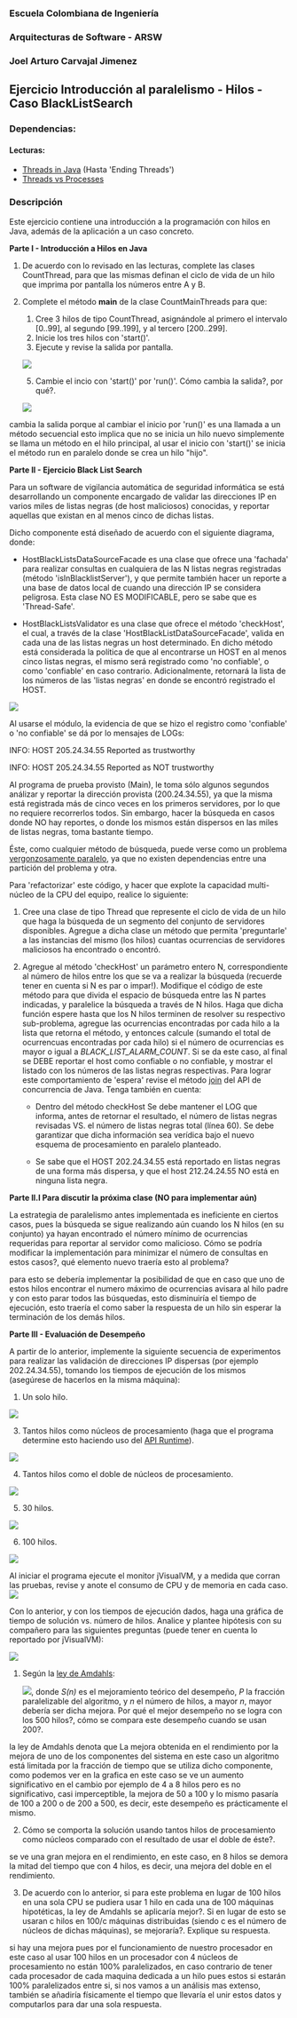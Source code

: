﻿
### Escuela Colombiana de Ingeniería
### Arquitecturas de Software - ARSW
### Joel Arturo Carvajal Jimenez
## Ejercicio Introducción al paralelismo - Hilos - Caso BlackListSearch


### Dependencias:
####   Lecturas:
*  [Threads in Java](http://beginnersbook.com/2013/03/java-threads/)  (Hasta 'Ending Threads')
*  [Threads vs Processes]( http://cs-fundamentals.com/tech-interview/java/differences-between-thread-and-process-in-java.php)

### Descripción
  Este ejercicio contiene una introducción a la programación con hilos en Java, además de la aplicación a un caso concreto.
  

**Parte I - Introducción a Hilos en Java**

1. De acuerdo con lo revisado en las lecturas, complete las clases CountThread, para que las mismas definan el ciclo de vida de un hilo que imprima por pantalla los números entre A y B.
2. Complete el método __main__ de la clase CountMainThreads para que:
	1. Cree 3 hilos de tipo CountThread, asignándole al primero el intervalo [0..99], al segundo [99..199], y al tercero [200..299].
	2. Inicie los tres hilos con 'start()'.
	3. Ejecute y revise la salida por pantalla. 

	![](https://github.com/jocajime/ARSW-LAB1-2021-1/blob/main/img/salidastart.PNG)

	5. Cambie el incio con 'start()' por 'run()'. Cómo cambia la salida?, por qué?.

	![](https://github.com/jocajime/ARSW-LAB1-2021-1/blob/main/img/salidastart.PNG)

cambia la salida porque al cambiar el inicio por 'run()' es una llamada a un método secuencial esto implica que no se inicia un hilo nuevo simplemente se llama un método en el hilo principal, al usar el inicio con 'start()' se inicia el método run en paralelo donde se crea un hilo "hijo".

**Parte II - Ejercicio Black List Search**


Para un software de vigilancia automática de seguridad informática se está desarrollando un componente encargado de validar las direcciones IP en varios miles de listas negras (de host maliciosos) conocidas, y reportar aquellas que existan en al menos cinco de dichas listas. 

Dicho componente está diseñado de acuerdo con el siguiente diagrama, donde:

- HostBlackListsDataSourceFacade es una clase que ofrece una 'fachada' para realizar consultas en cualquiera de las N listas negras registradas (método 'isInBlacklistServer'), y que permite también hacer un reporte a una base de datos local de cuando una dirección IP se considera peligrosa. Esta clase NO ES MODIFICABLE, pero se sabe que es 'Thread-Safe'.

- HostBlackListsValidator es una clase que ofrece el método 'checkHost', el cual, a través de la clase 'HostBlackListDataSourceFacade', valida en cada una de las listas negras un host determinado. En dicho método está considerada la política de que al encontrarse un HOST en al menos cinco listas negras, el mismo será registrado como 'no confiable', o como 'confiable' en caso contrario. Adicionalmente, retornará la lista de los números de las 'listas negras' en donde se encontró registrado el HOST.

![](img/Model.png)

Al usarse el módulo, la evidencia de que se hizo el registro como 'confiable' o 'no confiable' se dá por lo mensajes de LOGs:

INFO: HOST 205.24.34.55 Reported as trustworthy

INFO: HOST 205.24.34.55 Reported as NOT trustworthy


Al programa de prueba provisto (Main), le toma sólo algunos segundos análizar y reportar la dirección provista (200.24.34.55), ya que la misma está registrada más de cinco veces en los primeros servidores, por lo que no requiere recorrerlos todos. Sin embargo, hacer la búsqueda en casos donde NO hay reportes, o donde los mismos están dispersos en las miles de listas negras, toma bastante tiempo.

Éste, como cualquier método de búsqueda, puede verse como un problema [vergonzosamente paralelo](https://en.wikipedia.org/wiki/Embarrassingly_parallel), ya que no existen dependencias entre una partición del problema y otra.

Para 'refactorizar' este código, y hacer que explote la capacidad multi-núcleo de la CPU del equipo, realice lo siguiente:

1. Cree una clase de tipo Thread que represente el ciclo de vida de un hilo que haga la búsqueda de un segmento del conjunto de servidores disponibles. Agregue a dicha clase un método que permita 'preguntarle' a las instancias del mismo (los hilos) cuantas ocurrencias de servidores maliciosos ha encontrado o encontró.

2. Agregue al método 'checkHost' un parámetro entero N, correspondiente al número de hilos entre los que se va a realizar la búsqueda (recuerde tener en cuenta si N es par o impar!). Modifique el código de este método para que divida el espacio de búsqueda entre las N partes indicadas, y paralelice la búsqueda a través de N hilos. Haga que dicha función espere hasta que los N hilos terminen de resolver su respectivo sub-problema, agregue las ocurrencias encontradas por cada hilo a la lista que retorna el método, y entonces calcule (sumando el total de ocurrencuas encontradas por cada hilo) si el número de ocurrencias es mayor o igual a _BLACK_LIST_ALARM_COUNT_. Si se da este caso, al final se DEBE reportar el host como confiable o no confiable, y mostrar el listado con los números de las listas negras respectivas. Para lograr este comportamiento de 'espera' revise el método [join](https://docs.oracle.com/javase/tutorial/essential/concurrency/join.html) del API de concurrencia de Java. Tenga también en cuenta:

	* Dentro del método checkHost Se debe mantener el LOG que informa, antes de retornar el resultado, el número de listas negras revisadas VS. el número de listas negras total (línea 60). Se debe garantizar que dicha información sea verídica bajo el nuevo esquema de procesamiento en paralelo planteado.

	* Se sabe que el HOST 202.24.34.55 está reportado en listas negras de una forma más dispersa, y que el host 212.24.24.55 NO está en ninguna lista negra.


**Parte II.I Para discutir la próxima clase (NO para implementar aún)**

La estrategia de paralelismo antes implementada es ineficiente en ciertos casos, pues la búsqueda se sigue realizando aún cuando los N hilos (en su conjunto) ya hayan encontrado el número mínimo de ocurrencias requeridas para reportar al servidor como malicioso. Cómo se podría modificar la implementación para minimizar el número de consultas en estos casos?, qué elemento nuevo traería esto al problema?

para esto se debería implementar la posibilidad de que en caso que uno de estos hilos encontrar el numero máximo de ocurrencias avisara al hilo padre y con esto parar todos las búsquedas, esto disminuiría el tiempo de ejecución, esto traería el como saber la respuesta de un hilo sin esperar la terminación de los demás hilos.

**Parte III - Evaluación de Desempeño**

A partir de lo anterior, implemente la siguiente secuencia de experimentos para realizar las validación de direcciones IP dispersas (por ejemplo 202.24.34.55), tomando los tiempos de ejecución de los mismos (asegúrese de hacerlos en la misma máquina):

1. Un solo hilo.

![](https://github.com/jocajime/ARSW-LAB1-2021-1/blob/main/img/singlethread.PNG)

3. Tantos hilos como núcleos de procesamiento (haga que el programa determine esto haciendo uso del [API Runtime](https://docs.oracle.com/javase/7/docs/api/java/lang/Runtime.html)).

![](https://github.com/jocajime/ARSW-LAB1-2021-1/blob/main/img/nucleosdisponibles.PNG)

4. Tantos hilos como el doble de núcleos de procesamiento.

![](https://github.com/jocajime/ARSW-LAB1-2021-1/blob/main/img/doblenucleos.PNG)

5. 30 hilos.

![](https://github.com/jocajime/ARSW-LAB1-2021-1/blob/main/img/30hilos.PNG)

6. 100 hilos.

![](https://github.com/jocajime/ARSW-LAB1-2021-1/blob/main/img/100hilos.PNG)

Al iniciar el programa ejecute el monitor jVisualVM, y a medida que corran las pruebas, revise y anote el consumo de CPU y de memoria en cada caso. ![](img/jvisualvm.png)

Con lo anterior, y con los tiempos de ejecución dados, haga una gráfica de tiempo de solución vs. número de hilos. Analice y plantee hipótesis con su compañero para las siguientes preguntas (puede tener en cuenta lo reportado por jVisualVM):

![](https://github.com/jocajime/ARSW-LAB1-2021-1/blob/main/img/captura%20grafica.PNG)


1. Según la [ley de Amdahls](https://www.pugetsystems.com/labs/articles/Estimating-CPU-Performance-using-Amdahls-Law-619/#WhatisAmdahlsLaw?):

	![](img/ahmdahls.png), donde _S(n)_ es el mejoramiento teórico del desempeño, _P_ la fracción paralelizable del algoritmo, y _n_ el número de hilos, a mayor _n_, mayor debería ser dicha mejora. Por qué el mejor desempeño no se logra con los 500 hilos?, cómo se compara este desempeño cuando se usan 200?. 
	
la ley de Amdahls denota que La mejora obtenida en el rendimiento por la mejora de uno de los componentes del sistema en este caso un algoritmo está limitada por la fracción de tiempo que se utiliza dicho componente, como podemos ver en la grafica en este caso se ve un aumento significativo en el cambio por ejemplo de 4 a 8 hilos pero es no significativo, casi imperceptible, la mejora de 50 a 100 y lo mismo pasaría de 100 a 200 o de 200 a 500, es decir, este desempeño es prácticamente el mismo. 

2. Cómo se comporta la solución usando tantos hilos de procesamiento como núcleos comparado con el resultado de usar el doble de éste?.

se ve una gran mejora en el rendimiento, en este caso, en 8 hilos se demora la mitad del tiempo que con 4 hilos, es decir, una mejora del doble en el rendimiento.

3. De acuerdo con lo anterior, si para este problema en lugar de 100 hilos en una sola CPU se pudiera usar 1 hilo en cada una de 100 máquinas hipotéticas, la ley de Amdahls se aplicaría mejor?. Si en lugar de esto se usaran c hilos en 100/c máquinas distribuidas (siendo c es el número de núcleos de dichas máquinas), se mejoraría?. Explique su respuesta.

si hay una mejora pues por el funcionamiento de nuestro procesador en este caso al usar 100 hilos en un procesador con 4 núcleos de procesamiento no están 100% paralelizados, en caso contrario de tener cada procesador de cada maquina dedicada a un hilo pues estos si estarán 100% paralelizados entre si, si nos vamos a un análisis mas extenso, también se añadiría físicamente el tiempo que llevaría el unir estos datos y computarlos para dar una sola respuesta.


